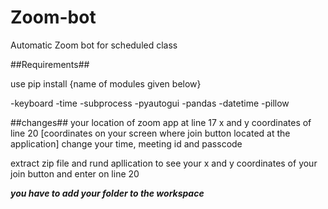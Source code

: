 # Zoom-bot
Automatic Zoom bot for scheduled class

##Requirements##

use pip install {name of modules given below}

-keyboard
-time 
-subprocess
-pyautogui
-pandas 
-datetime
-pillow

##changes##
your location of zoom app at line 17
x and y coordinates of line 20 [coordinates on your screen where join button located at the application]
change your time, meeting id and passcode

extract zip file and rund apllication to see your x and y coordinates of your join button
and enter on line 20

***you have to add your folder to the workspace***

